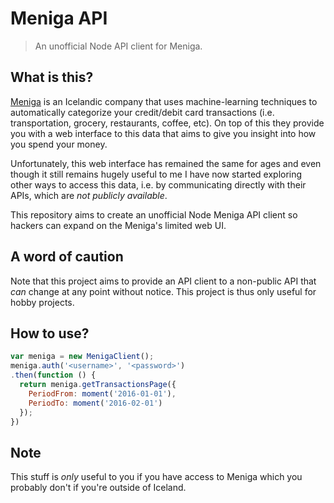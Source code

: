 # Meniga API
> An unofficial Node API client for Meniga.

## What is this?

[Meniga](https://www.meniga.com) is an Icelandic company that uses machine-learning techniques to automatically categorize your credit/debit card transactions (i.e. transportation, grocery, restaurants, coffee, etc). On top of this they provide you with a web interface to this data that aims to give you insight into how you spend your money.

Unfortunately, this web interface has remained the same for ages and even though it still remains hugely useful to me I have now started exploring other ways to access this data, i.e. by communicating directly with their APIs, which are _not publicly available_.

This repository aims to create an unofficial Node Meniga API client so hackers can expand on the Meniga's limited web UI.

## A word of caution

Note that this project aims to provide an API client to a non-public API that _can_ change at any point without notice. This project is thus only useful for hobby projects.

## How to use?

```javascript
var meniga = new MenigaClient();
meniga.auth('<username>', '<password>')
.then(function () {
  return meniga.getTransactionsPage({
    PeriodFrom: moment('2016-01-01'),
    PeriodTo: moment('2016-02-01')
  });
})
```

## Note

This stuff is _only_ useful to you if you have access to Meniga  which you probably don't if you're outside of Iceland.
